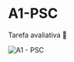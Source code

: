 # A1-PSC
Tarefa avaliativa 📍

![A1 - PSC](https://user-images.githubusercontent.com/91702874/168718740-8061f9dd-ce17-4716-9011-55b25a41cf17.png)

